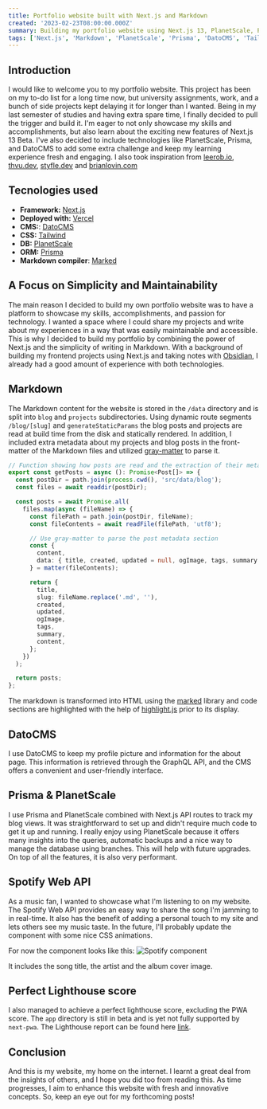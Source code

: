 ```yaml
---
title: Portfolio website built with Next.js and Markdown
created: '2023-02-23T08:00:00.000Z'
summary: Building my portfolio website using Next.js 13, PlanetScale, Prisma, DatoCMS and Tailwind.
tags: ['Next.js', 'Markdown', 'PlanetScale', 'Prisma', 'DatoCMS', 'Tailwind']
---
```


## Introduction

I would like to welcome you to my portfolio website. This project has been on my to-do list for a long time now, but university assignments, work, and a bunch of side projects kept delaying it for longer than I wanted. Being in my last semester of studies and having extra spare time, I finally decided to pull the trigger and build it. I'm eager to not only showcase my skills and accomplishments, but also learn about the exciting new features of Next.js 13 Beta. I've also decided to include technologies like PlanetScale, Prisma, and DatoCMS to add some extra challenge and keep my learning experience fresh and engaging. I also took inspiration from [leerob.io](https://leerob.io/), [thvu.dev](https://www.thvu.dev/), [styfle.dev](https://styfle.dev/) and [brianlovin.com](https://brianlovin.com/)

## Tecnologies used

- **Framework:** [Next.js](https://nextjs.org/)
- **Deployed with:** [Vercel](https://vercel.com/home)
- **CMS:**: [DatoCMS](https://www.datocms.com/)
- **CSS:** [Tailwind](https://tailwindcss.com/)
- **DB:** [PlanetScale](https://planetscale.com/)
- **ORM:** [Prisma](https://www.prisma.io/)
- **Markdown compiler**: [Marked](https://github.com/markedjs/marked)

## A Focus on Simplicity and Maintainability

The main reason I decided to build my own portfolio website was to have a platform to showcase my skills, accomplishments, and passion for technology. I wanted a space where I could share my projects and write about my experiences in a way that was easily maintainable and accessible. This is why I decided to build my portfolio by combining the power of Next.js and the simplicity of writing in Markdown. With a background of building my frontend projects using Next.js and taking notes with [Obsidian](https://obsidian.md/), I already had a good amount of experience with both technologies.

## Markdown

The Markdown content for the website is stored in the `/data` directory and is split into `blog` and `projects` subdirectories. Using dynamic route segments `/blog/[slug]` and `generateStaticParams` the blog posts and projects are read at build time from the disk and statically rendered. In addition, I included extra metadata about my projects and blog posts in the front-matter of the Markdown files and utilized [gray-matter](https://github.com/jonschlinkert/gray-matter) to parse it.

```typescript
// Function showing how posts are read and the extraction of their metadata
export const getPosts = async (): Promise<Post[]> => {
  const postDir = path.join(process.cwd(), 'src/data/blog');
  const files = await readdir(postDir);

  const posts = await Promise.all(
    files.map(async (fileName) => {
      const filePath = path.join(postDir, fileName);
      const fileContents = await readFile(filePath, 'utf8');

      // Use gray-matter to parse the post metadata section
      const {
        content,
        data: { title, created, updated = null, ogImage, tags, summary },
      } = matter(fileContents);

      return {
        title,
        slug: fileName.replace('.md', ''),
        created,
        updated,
        ogImage,
        tags,
        summary,
        content,
      };
    })
  );

  return posts;
};
```

The markdown is transformed into HTML using the [marked](https://github.com/markedjs/marked) library and code sections are highlighted with the help of [highlight.js](https://highlightjs.org/) prior to its display.

## DatoCMS

I use DatoCMS to keep my profile picture and information for the about page. This information is retrieved through the GraphQL API, and the CMS offers a convenient and user-friendly interface.

## Prisma & PlanetScale

I use Prisma and PlanetScale combined with Next.js API routes to track my blog views. It was straightforward to set up and didn't require much code to get it up and running. I really enjoy using PlanetScale because it offers many insights into the queries, automatic backups and a nice way to manage the database using branches. This will help with future upgrades. On top of all the features, it is also very performant.

## Spotify Web API

As a music fan, I wanted to showcase what I'm listening to on my website. The Spotify Web API provides an easy way to share the song I'm jamming to in real-time. It also has the benefit of adding a personal touch to my site and lets others see my music taste. In the future, I'll probably update the component with some nice CSS animations.

For now the component looks like this:
![Spotify component](/images/spotify.png)

It includes the song title, the artist and the album cover image.

## Perfect Lighthouse score

I also managed to achieve a perfect lighthouse score, excluding the PWA score. The `app` directory is still in beta and is yet not fully supported by `next-pwa`. The Lighthouse report can be found here [link](https://googlechrome.github.io/lighthouse/viewer/?gist=782cfa08a9937f85a9a47013d5d54b03).

## Conclusion

And this is my website, my home on the internet. I learnt a great deal from the insights of others, and I hope you did too from reading this. As time progresses, I aim to enhance this website with fresh and innovative concepts. So, keep an eye out for my forthcoming posts!
